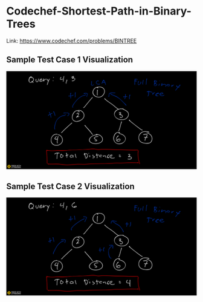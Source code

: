 # Codechef-Shortest-Path-in-Binary-Trees
Link: https://www.codechef.com/problems/BINTREE
## Sample Test Case 1 Visualization
![](Ziteboard.png)
## Sample Test Case 2 Visualization
![](vis.png)
